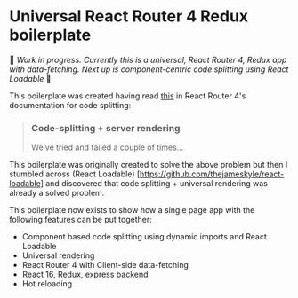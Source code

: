 # Universal React Router 4 Redux boilerplate

:construction: _Work in progress. Currently this is a universal, React Router 4, Redux app with data-fetching. Next up is component-centric code splitting using React Loadable_ :construction:

This boilerplate was created having read [this](https://reacttraining.com/react-router/web/guides/code-splitting/code-splitting-server-rendering) in React Router 4's documentation for code splitting:

> ### Code-splitting + server rendering
> We’ve tried and failed a couple of times...

This boilerplate was originally created to solve the above problem but then I stumbled across (React Loadable) [https://github.com/thejameskyle/react-loadable] and discovered that code splitting + universal rendering was already a solved problem.

This boilerplate now exists to show how a single page app with the following features can be put together:

* Component based code splitting using dynamic imports and React Loadable
* Universal rendering
* React Router 4 with Client-side data-fetching
* React 16, Redux, express backend
* Hot reloading
